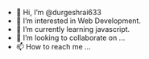 - 👋 Hi, I’m @durgeshrai633
- 👀 I’m interested in Web Development.
- 🌱 I’m currently learning javascript.
- 💞️ I’m looking to collaborate on ...
- 📫 How to reach me ...

<!---
durgeshrai633/durgeshrai633 is a ✨ special ✨ repository because its `README.md` (this file) appears on your GitHub profile.
You can click the Preview link to take a look at your changes.
--->
